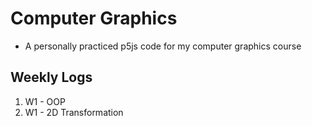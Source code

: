 # Computer Graphics

- A personally practiced p5js code for my computer graphics course

## Weekly Logs

1. W1 - OOP
2. W1 - 2D Transformation
